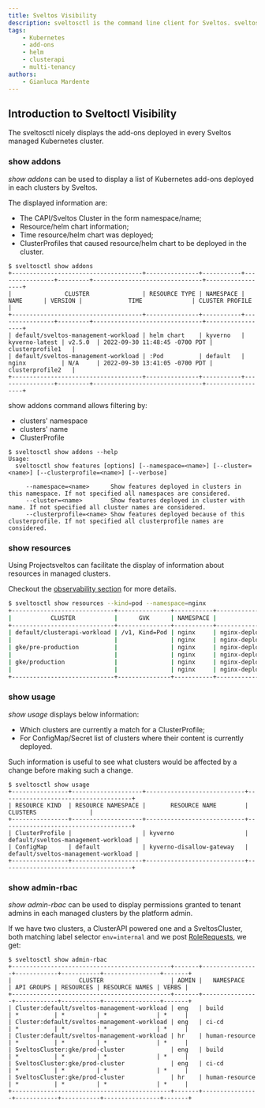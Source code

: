```yaml
---
title: Sveltos Visibility
description: sveltosctl is the command line client for Sveltos. sveltosctl nicely displays add-ons deployed in each Kubernetes cluster by Sveltos.
tags:
    - Kubernetes
    - add-ons
    - helm
    - clusterapi
    - multi-tenancy
authors:
    - Gianluca Mardente
---
```


## Introduction to Sveltoctl Visibility

The sveltosctl nicely displays the add-ons deployed in every Sveltos managed Kubernetes cluster.

### show addons
*show addons* can be used to display a list of Kubernetes add-ons deployed in each clusters by Sveltos. 

The displayed information are:

- The CAPI/Sveltos Cluster in the form namespace/name;
- Resource/helm chart information;
- Time resource/helm chart was deployed;
- ClusterProfiles that caused resource/helm chart to be deployed in the cluster.

```
$ sveltosctl show addons
+-------------------------------------+---------------+-----------+----------------+---------+-------------------------------+------------------+
|               CLUSTER               | RESOURCE TYPE | NAMESPACE |      NAME      | VERSION |             TIME              | CLUSTER PROFILE |
+-------------------------------------+---------------+-----------+----------------+---------+-------------------------------+------------------+
| default/sveltos-management-workload | helm chart    | kyverno   | kyverno-latest | v2.5.0  | 2022-09-30 11:48:45 -0700 PDT | clusterprofile1   |
| default/sveltos-management-workload | :Pod          | default   | nginx          | N/A     | 2022-09-30 13:41:05 -0700 PDT | clusterprofile2   |
+-------------------------------------+---------------+-----------+----------------+---------+-------------------------------+------------------+
```

show addons command allows filtering by:

- clusters' namespace
- clusters' name
- ClusterProfile

```
$ sveltosctl show addons --help
Usage:
  sveltosctl show features [options] [--namespace=<name>] [--cluster=<name>] [--clusterprofile=<name>] [--verbose]

     --namespace=<name>      Show features deployed in clusters in this namespace. If not specified all namespaces are considered.
     --cluster=<name>        Show features deployed in cluster with name. If not specified all cluster names are considered.
     --clusterprofile=<name> Show features deployed because of this clusterprofile. If not specified all clusterprofile names are considered.
```

### show resources

Using Projectsveltos can facilitate the display of information about resources in managed clusters.

Checkout the [observability section](../../observability/display_resources.md) for more details.

```bash
$ sveltosctl show resources --kind=pod --namespace=nginx
+-----------------------------+---------------+-----------+-----------------------------------+-------------------+
|           CLUSTER           |      GVK      | NAMESPACE |               NAME                |      MESSAGE      |
+-----------------------------+---------------+-----------+-----------------------------------+-------------------+
| default/clusterapi-workload | /v1, Kind=Pod | nginx     | nginx-deployment-85996f8dbd-7tctq | Deployment: nginx |
|                             |               | nginx     | nginx-deployment-85996f8dbd-tz4gd | Deployment: nginx |
| gke/pre-production          |               | nginx     | nginx-deployment-c4f7848dc-6jtwg  | Deployment: nginx |
|                             |               | nginx     | nginx-deployment-c4f7848dc-trllk  | Deployment: nginx |
| gke/production              |               | nginx     | nginx-deployment-676cf9b46d-k84pb | Deployment: nginx |
|                             |               | nginx     | nginx-deployment-676cf9b46d-mmbl4 | Deployment: nginx |
+-----------------------------+---------------+-----------+-----------------------------------+-------------------+
```

### show usage

*show usage* displays below information:

- Which clusters are currently a match for a ClusterProfile;
- For ConfigMap/Secret list of clusters where their content is currently deployed.


Such information is useful to see what clusters would be affected by a change before making such a change.

```
$ sveltosctl show usage 
+----------------+--------------------+----------------------------+-------------------------------------+
| RESOURCE KIND  | RESOURCE NAMESPACE |       RESOURCE NAME        |              CLUSTERS               |
+----------------+--------------------+----------------------------+-------------------------------------+
| ClusterProfile |                    | kyverno                    | default/sveltos-management-workload |
| ConfigMap      | default            | kyverno-disallow-gateway   | default/sveltos-management-workload |
+----------------+--------------------+----------------------------+-------------------------------------+
```

### show admin-rbac

*show admin-rbac* can be used to display permissions granted to tenant admins in each managed clusters by the platform admin.

If we have two clusters, a ClusterAPI powered one and a SveltosCluster, both matching label selector
```env=internal``` and we post [RoleRequests](https://raw.githubusercontent.com/projectsveltos/access-manager/main/examples/shared_access.yaml), we get:

```
$ sveltosctl show admin-rbac       
+---------------------------------------------+-------+----------------+------------+-----------+----------------+-------+
|                   CLUSTER                   | ADMIN |   NAMESPACE    | API GROUPS | RESOURCES | RESOURCE NAMES | VERBS |
+---------------------------------------------+-------+----------------+------------+-----------+----------------+-------+
| Cluster:default/sveltos-management-workload | eng   | build          | *          | *         | *              | *     |
| Cluster:default/sveltos-management-workload | eng   | ci-cd          | *          | *         | *              | *     |
| Cluster:default/sveltos-management-workload | hr    | human-resource | *          | *         | *              | *     |
| SveltosCluster:gke/prod-cluster             | eng   | build          | *          | *         | *              | *     |
| SveltosCluster:gke/prod-cluster             | eng   | ci-cd          | *          | *         | *              | *     |
| SveltosCluster:gke/prod-cluster             | hr    | human-resource | *          | *         | *              | *     |
+---------------------------------------------+-------+----------------+------------+-----------+----------------+-------+
```
